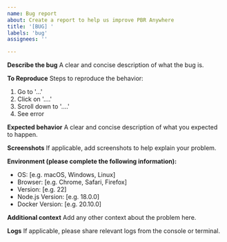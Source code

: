 ```yaml
---
name: Bug report
about: Create a report to help us improve PBR Anywhere
title: '[BUG] '
labels: 'bug'
assignees: ''

---
```


**Describe the bug**
A clear and concise description of what the bug is.

**To Reproduce**
Steps to reproduce the behavior:
1. Go to '...'
2. Click on '....'
3. Scroll down to '....'
4. See error

**Expected behavior**
A clear and concise description of what you expected to happen.

**Screenshots**
If applicable, add screenshots to help explain your problem.

**Environment (please complete the following information):**
 - OS: [e.g. macOS, Windows, Linux]
 - Browser: [e.g. Chrome, Safari, Firefox]
 - Version: [e.g. 22]
 - Node.js Version: [e.g. 18.0.0]
 - Docker Version: [e.g. 20.10.0]

**Additional context**
Add any other context about the problem here.

**Logs**
If applicable, please share relevant logs from the console or terminal.
